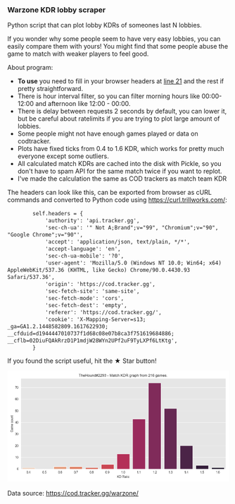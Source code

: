 ### Warzone KDR lobby scraper

Python script that can plot lobby KDRs of someones last N lobbies.

If you wonder why some people seem to have very easy lobbies, you can easily compare them with yours! You might find that some people abuse the game to match with weaker players to feel good.

About program:
- **To use** you need to fill in your browser headers at [line 21](https://github.com/HoundThe/WarzoneLobbyScraper/blob/main/warzone_scraper.py#L21) and the rest if pretty straightforward.
- There is hour interval filter, so you can filter morning hours like 00:00-12:00 and afternoon like 12:00 - 00:00.
- There is delay between requests 2 seconds by default, you can lower it, but be careful about ratelimits if you are trying to plot large amount of lobbies.
- Some people might not have enough games played or data on codtracker.
- Plots have fixed ticks from 0.4 to 1.6 KDR, which works for pretty much everyone except some outliers.
- All calculated match KDRs are cached into the disk with Pickle, so you don't have to spam API for the same match twice if you want to replot.
- I've made the calculation the same as COD trackers as match team KDR

The headers can look like this, can be exported from browser as cURL commands and converted to Python code using https://curl.trillworks.com/:
```
        self.headers = {
            'authority': 'api.tracker.gg',
            'sec-ch-ua': '" Not A;Brand";v="99", "Chromium";v="90", "Google Chrome";v="90"',
            'accept': 'application/json, text/plain, */*',
            'accept-language': 'en',
            'sec-ch-ua-mobile': '?0',
            'user-agent': 'Mozilla/5.0 (Windows NT 10.0; Win64; x64) AppleWebKit/537.36 (KHTML, like Gecko) Chrome/90.0.4430.93 Safari/537.36',
            'origin': 'https://cod.tracker.gg',
            'sec-fetch-site': 'same-site',
            'sec-fetch-mode': 'cors',
            'sec-fetch-dest': 'empty',
            'referer': 'https://cod.tracker.gg/',
            'cookie': 'X-Mapping-Server=s13; _ga=GA1.2.1448582809.1617622930; __cfduid=d1944447010737f1d68c08e07b8ca3f751619684886; __cflb=02DiuFQAkRrzD1P1mdjW28WYn2UPf2uF9TyLXPf6LtKtg',
        }
```

If you found the script useful, hit the ★ Star button!

![Example graph:](example.png)

Data source: https://cod.tracker.gg/warzone/

